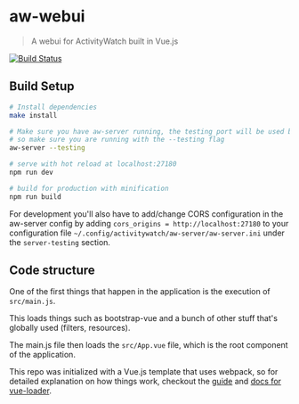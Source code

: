 aw-webui
========

> A webui for ActivityWatch built in Vue.js

[![Build Status](https://travis-ci.org/ActivityWatch/aw-webui.svg?branch=master)](https://travis-ci.org/ActivityWatch/aw-webui)


## Build Setup

``` bash
# Install dependencies
make install

# Make sure you have aw-server running, the testing port will be used by default
# so make sure you are running with the --testing flag
aw-server --testing

# serve with hot reload at localhost:27180
npm run dev

# build for production with minification
npm run build
```

For development you'll also have to add/change CORS configuration in the
aw-server config by adding `cors_origins = http://localhost:27180` to your
configuration file `~/.config/activitywatch/aw-server/aw-server.ini` under the
`server-testing` section.

## Code structure

One of the first things that happen in the application is the execution of `src/main.js`.

This loads things such as bootstrap-vue and a bunch of other stuff that's globally used (filters, resources).

The main.js file then loads the `src/App.vue` file, which is the root component of the application.

This repo was initialized with a Vue.js template that uses webpack, so for detailed explanation on how things work, checkout the [guide](http://vuejs-templates.github.io/webpack/) and [docs for vue-loader](http://vuejs.github.io/vue-loader).

